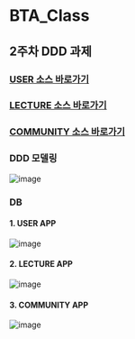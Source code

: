 # BTA_Class


## 2주차 DDD 과제

### [USER 소스 바로가기](https://github.com/seonghoJoo/BTA_Class/tree/master/week2_user)
### [LECTURE 소스 바로가기](https://github.com/seonghoJoo/BTA_Class/tree/master/week2_lecture)
### [COMMUNITY 소스 바로가기](https://github.com/seonghoJoo/BTA_Class/tree/master/week2_community)

### DDD 모델링
![image](https://user-images.githubusercontent.com/32606456/164576192-04968cd4-c5af-4b39-ae9f-32ade27a46ff.png)

### DB 
#### 1. USER APP
![image](https://user-images.githubusercontent.com/32606456/164576571-9d2ba703-7ddf-412e-b926-b8a4e822def1.png)

#### 2. LECTURE APP
![image](https://user-images.githubusercontent.com/32606456/164576642-fd446f11-8181-493b-9611-0bf7540997bd.png)


#### 3. COMMUNITY APP
![image](https://user-images.githubusercontent.com/32606456/164576623-f81f4805-9148-4b60-b1a3-6e24db0aa83a.png)

